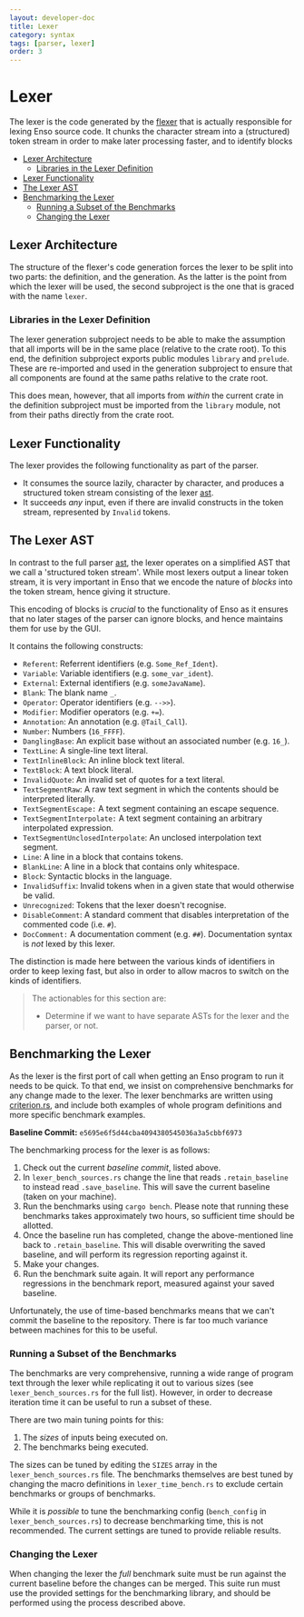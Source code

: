 ```yaml
---
layout: developer-doc
title: Lexer
category: syntax
tags: [parser, lexer]
order: 3
---
```


# Lexer

The lexer is the code generated by the [flexer](./flexer.md) that is actually
responsible for lexing Enso source code. It chunks the character stream into a
(structured) token stream in order to make later processing faster, and to
identify blocks

<!-- MarkdownTOC levels="2,3" autolink="true" -->

- [Lexer Architecture](#lexer-architecture)
  - [Libraries in the Lexer Definition](#libraries-in-the-lexer-definition)
- [Lexer Functionality](#lexer-functionality)
- [The Lexer AST](#the-lexer-ast)
- [Benchmarking the Lexer](#benchmarking-the-lexer)
  - [Running a Subset of the Benchmarks](#running-a-subset-of-the-benchmarks)
  - [Changing the Lexer](#changing-the-lexer)

<!-- /MarkdownTOC -->

## Lexer Architecture

The structure of the flexer's code generation forces the lexer to be split into
two parts: the definition, and the generation. As the latter is the point from
which the lexer will be used, the second subproject is the one that is graced
with the name `lexer`.

### Libraries in the Lexer Definition

The lexer generation subproject needs to be able to make the assumption that all
imports will be in the same place (relative to the crate root). To this end, the
definition subproject exports public modules `library` and `prelude`. These are
re-imported and used in the generation subproject to ensure that all components
are found at the same paths relative to the crate root.

This does mean, however, that all imports from _within_ the current crate in the
definition subproject must be imported from the `library` module, not from their
paths directly from the crate root.

## Lexer Functionality

The lexer provides the following functionality as part of the parser.

- It consumes the source lazily, character by character, and produces a
  structured token stream consisting of the lexer [ast](#the-lexer-ast).
- It succeeds _any_ input, even if there are invalid constructs in the token
  stream, represented by `Invalid` tokens.

## The Lexer AST

In contrast to the full parser [ast](./ast.md), the lexer operates on a
simplified AST that we call a 'structured token stream'. While most lexers
output a linear token stream, it is very important in Enso that we encode the
nature of _blocks_ into the token stream, hence giving it structure.

This encoding of blocks is _crucial_ to the functionality of Enso as it ensures
that no later stages of the parser can ignore blocks, and hence maintains them
for use by the GUI.

It contains the following constructs:

- `Referent`: Referrent identifiers (e.g. `Some_Ref_Ident`).
- `Variable`: Variable identifiers (e.g. `some_var_ident`).
- `External`: External identifiers (e.g. `someJavaName`).
- `Blank`: The blank name `_`.
- `Operator`: Operator identifiers (e.g. `-->>`).
- `Modifier`: Modifier operators (e.g. `+=`).
- `Annotation`: An annotation (e.g. `@Tail_Call`).
- `Number`: Numbers (`16_FFFF`).
- `DanglingBase`: An explicit base without an associated number (e.g. `16_`).
- `TextLine`: A single-line text literal.
- `TextInlineBlock`: An inline block text literal.
- `TextBlock`: A text block literal.
- `InvalidQuote`: An invalid set of quotes for a text literal.
- `TextSegmentRaw`: A raw text segment in which the contents should be
  interpreted literally.
- `TextSegmentEscape:` A text segment containing an escape sequence.
- `TextSegmentInterpolate:` A text segment containing an arbitrary interpolated
  expression.
- `TextSegmentUnclosedInterpolate`: An unclosed interpolation text segment.
- `Line`: A line in a block that contains tokens.
- `BlankLine`: A line in a block that contains only whitespace.
- `Block`: Syntactic blocks in the language.
- `InvalidSuffix`: Invalid tokens when in a given state that would otherwise be
  valid.
- `Unrecognized`: Tokens that the lexer doesn't recognise.
- `DisableComment`: A standard comment that disables interpretation of the
  commented code (i.e. `#`).
- `DocComment:` A documentation comment (e.g. `##`). Documentation syntax is
  _not_ lexed by this lexer.

The distinction is made here between the various kinds of identifiers in order
to keep lexing fast, but also in order to allow macros to switch on the kinds of
identifiers.

> The actionables for this section are:
>
> - Determine if we want to have separate ASTs for the lexer and the parser, or
>   not.

## Benchmarking the Lexer

As the lexer is the first port of call when getting an Enso program to run it
needs to be quick. To that end, we insist on comprehensive benchmarks for any
change made to the lexer. The lexer benchmarks are written using
[criterion.rs](https://github.com/bheisler/criterion.rs), and include both
examples of whole program definitions and more specific benchmark examples.

**Baseline Commit:** `e5695e6f5d44cba4094380545036a3a5cbbf6973`

The benchmarking process for the lexer is as follows:

1. Check out the current _baseline commit_, listed above.
2. In `lexer_bench_sources.rs` change the line that reads `.retain_baseline` to
   instead read `.save_baseline`. This will save the current baseline (taken on
   your machine).
3. Run the benchmarks using `cargo bench`. Please note that running these
   benchmarks takes approximately two hours, so sufficient time should be
   allotted.
4. Once the baseline run has completed, change the above-mentioned line back to
   `.retain_baseline`. This will disable overwriting the saved baseline, and
   will perform its regression reporting against it.
5. Make your changes.
6. Run the benchmark suite again. It will report any performance regressions in
   the benchmark report, measured against your saved baseline.

Unfortunately, the use of time-based benchmarks means that we can't commit the
baseline to the repository. There is far too much variance between machines for
this to be useful.

### Running a Subset of the Benchmarks

The benchmarks are very comprehensive, running a wide range of program text
through the lexer while replicating it out to various sizes (see
`lexer_bench_sources.rs` for the full list). However, in order to decrease
iteration time it can be useful to run a subset of these.

There are two main tuning points for this:

1. The _sizes_ of inputs being executed on.
2. The benchmarks being executed.

The sizes can be tuned by editing the `SIZES` array in the
`lexer_bench_sources.rs` file. The benchmarks themselves are best tuned by
changing the macro definitions in `lexer_time_bench.rs` to exclude certain
benchmarks or groups of benchmarks.

While it is _possible_ to tune the benchmarking config (`bench_config` in
`lexer_bench_sources.rs`) to decrease benchmarking time, this is not
recommended. The current settings are tuned to provide reliable results.

### Changing the Lexer

When changing the lexer the _full_ benchmark suite must be run against the
current baseline before the changes can be merged. This suite run must use the
provided settings for the benchmarking library, and should be performed using
the process described above.
